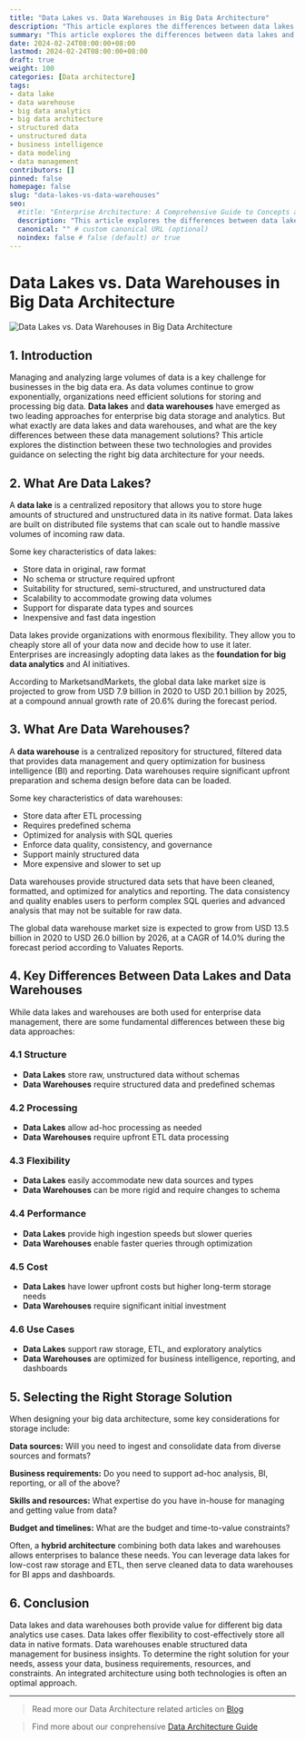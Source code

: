 ```yaml
---
title: "Data Lakes vs. Data Warehouses in Big Data Architecture"
description: "This article explores the differences between data lakes and data warehouses for big data storage. Learn how these technologies differ in structure, processing, flexibility, performance, cost and use cases to determine the right solution for your needs."
summary: "This article explores the differences between data lakes and data warehouses for big data storage. Learn how these technologies differ in structure, processing, flexibility, performance, cost and use cases to determine the right solution for your needs."
date: 2024-02-24T08:00:00+08:00
lastmod: 2024-02-24T08:00:00+08:00
draft: true
weight: 100
categories: [Data architecture]
tags: 
- data lake  
- data warehouse
- big data analytics
- big data architecture 
- structured data
- unstructured data
- business intelligence
- data modeling
- data management
contributors: []
pinned: false
homepage: false
slug: "data-lakes-vs-data-warehouses"
seo:
  #title: "Enterprise Architecture: A Comprehensive Guide to Concepts and Industry Practices" # custom title (optional)
  description: "This article explores the differences between data lakes and data warehouses for big data storage. Learn how these technologies differ in structure, processing, flexibility, performance, cost and use cases to determine the right solution for your needs." # custom description (recommended)
  canonical: "" # custom canonical URL (optional)
  noindex: false # false (default) or true
---
```


# Data Lakes vs. Data Warehouses in Big Data Architecture

![Data Lakes vs. Data Warehouses in Big Data Architecture](https://cdn.sa.net/2024/02/20/PhSCTXBMduU68zZ.png)

## 1. Introduction

Managing and analyzing large volumes of data is a key challenge for businesses in the big data era. As data volumes continue to grow exponentially, organizations need efficient solutions for storing and processing big data. **Data lakes** and **data warehouses** have emerged as two leading approaches for enterprise big data storage and analytics. But what exactly are data lakes and data warehouses, and what are the key differences between these data management solutions? This article explores the distinction between these two technologies and provides guidance on selecting the right big data architecture for your needs.  

## 2. What Are Data Lakes?

A **data lake** is a centralized repository that allows you to store huge amounts of structured and unstructured data in its native format. Data lakes are built on distributed file systems that can scale out to handle massive volumes of incoming raw data. 

Some key characteristics of data lakes:

- Store data in original, raw format
- No schema or structure required upfront
- Suitability for structured, semi-structured, and unstructured data
- Scalability to accommodate growing data volumes
- Support for disparate data types and sources
- Inexpensive and fast data ingestion

Data lakes provide organizations with enormous flexibility. They allow you to cheaply store all of your data now and decide how to use it later. Enterprises are increasingly adopting data lakes as the **foundation for big data analytics** and AI initiatives.

According to MarketsandMarkets, the global data lake market size is projected to grow from USD 7.9 billion in 2020 to USD 20.1 billion by 2025, at a compound annual growth rate of 20.6% during the forecast period.

## 3. What Are Data Warehouses?

A **data warehouse** is a centralized repository for structured, filtered data that provides data management and query optimization for business intelligence (BI) and reporting. Data warehouses require significant upfront preparation and schema design before data can be loaded.

Some key characteristics of data warehouses:

- Store data after ETL processing
- Requires predefined schema
- Optimized for analysis with SQL queries  
- Enforce data quality, consistency, and governance
- Support mainly structured data
- More expensive and slower to set up 

Data warehouses provide structured data sets that have been cleaned, formatted, and optimized for analytics and reporting. The data consistency and quality enables users to perform complex SQL queries and advanced analysis that may not be suitable for raw data.

The global data warehouse market size is expected to grow from USD 13.5 billion in 2020 to USD 26.0 billion by 2026, at a CAGR of 14.0% during the forecast period according to Valuates Reports.

## 4. Key Differences Between Data Lakes and Data Warehouses

While data lakes and warehouses are both used for enterprise data management, there are some fundamental differences between these big data approaches:

### 4.1 Structure

- **Data Lakes** store raw, unstructured data without schemas
- **Data Warehouses** require structured data and predefined schemas

### 4.2 Processing

- **Data Lakes** allow ad-hoc processing as needed 
- **Data Warehouses** require upfront ETL data processing

### 4.3 Flexibility

- **Data Lakes** easily accommodate new data sources and types
- **Data Warehouses** can be more rigid and require changes to schema

### 4.4 Performance

- **Data Lakes** provide high ingestion speeds but slower queries
- **Data Warehouses** enable faster queries through optimization 

### 4.5 Cost

- **Data Lakes** have lower upfront costs but higher long-term storage needs
- **Data Warehouses** require significant initial investment 

### 4.6 Use Cases

- **Data Lakes** support raw storage, ETL, and exploratory analytics
- **Data Warehouses** are optimized for business intelligence, reporting, and dashboards

## 5. Selecting the Right Storage Solution 

When designing your big data architecture, some key considerations for storage include:

**Data sources:** Will you need to ingest and consolidate data from diverse sources and formats?

**Business requirements:** Do you need to support ad-hoc analysis, BI, reporting, or all of the above?

**Skills and resources:** What expertise do you have in-house for managing and getting value from data?

**Budget and timelines:** What are the budget and time-to-value constraints?

Often, a **hybrid architecture** combining both data lakes and warehouses allows enterprises to balance these needs. You can leverage data lakes for low-cost raw storage and ETL, then serve cleaned data to data warehouses for BI apps and dashboards.

## 6. Conclusion

Data lakes and data warehouses both provide value for different big data analytics use cases. Data lakes offer flexibility to cost-effectively store all data in native formats. Data warehouses enable structured data management for business insights. To determine the right solution for your needs, assess your data, business requirements, resources, and constraints. An integrated architecture using both technologies is often an optimal approach.

---

> Read more our Data Architecture related articles on [Blog](/tags/data-architecture/)

> Find more about our conprehensive [Data Architecture Guide](/docs/ultimate-guides/chatper-3.4-data-architecture-overview/)

